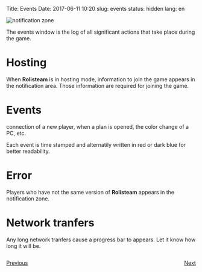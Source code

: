 Title: Events
Date: 2017-06-11 10:20
slug: events
status: hidden
lang: en


![notification zone]({filename}/images/tuto/14_notification_zone_en.jpg)

The events window is the log of all significant actions that take place
during the game.

# Hosting

When **Rolisteam** is in hosting mode, information to join the game appears in the notification area. 
Those information are required for joining the game.

# Events

connection of a new player, when a plan is
opened, the color change of a PC, etc.

Each event is time stamped and alternatily written in red or dark blue
for better readability.

# Error

Players who have not the same version of **Rolisteam** appears in the notification zone.


# Network tranfers

Any long network tranfers cause a progress bar to appears. 
Let it know how long it will be.


<p style="text-align: left; width:49%; display: inline-block;"><a href="/dockwidgets.html">Previous</a></p>
<p style="text-align: right; width:50%;  display: inline-block;"><a href="/connected.html">Next</a></p>


